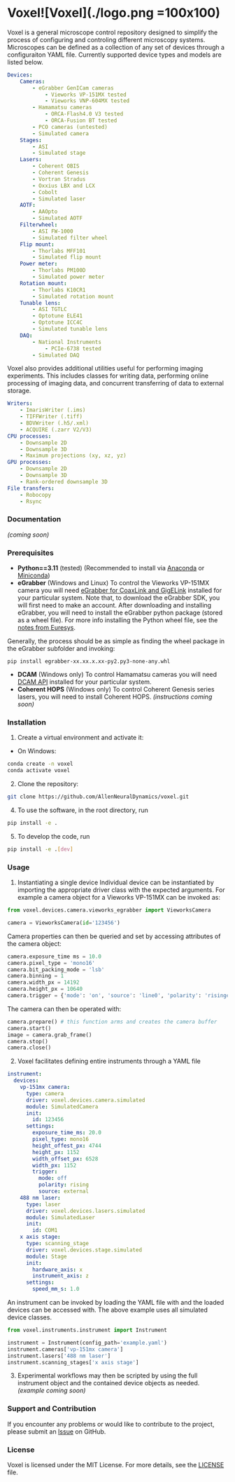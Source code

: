 # Voxel![Voxel](./logo.png =100x100)

Voxel is a general microscope control repository designed to simplify the 
process of configuring and controling different microscopy systems. Microscopes
can be defined as a collection of any set of devices through a configuraiton
YAML file. Currently supported device types and models are listed below.

```yaml
Devices:
    Cameras:
        - eGrabber GenICam cameras
            - Vieworks VP-151MX tested
            - Vieworks VNP-604MX tested
        - Hamamatsu cameras
            - ORCA-Flash4.0 V3 tested
            - ORCA-Fusion BT tested
        - PCO cameras (untested)
        - Simulated camera
    Stages:
        - ASI
        - Simulated stage
    Lasers:
        - Coherent OBIS
        - Coherent Genesis
        - Vortran Stradus
        - Oxxius LBX and LCX
        - Cobolt
        - Simulated laser
    AOTF:
        - AAOpto
        - Simulated AOTF
    Filterwheel:
        - ASI FW-1000
        - Simulated filter wheel
    Flip mount:
        - Thorlabs MFF101
        - Simulated flip mount
    Power meter:
        - Thorlabs PM100D
        - Simulated power meter
    Rotation mount:
        - Thorlabs K10CR1
        - Simulated rotation mount
    Tunable lens:
        - ASI TGTLC
        - Optotune ELE41
        - Optotune ICC4C
        - Simulated tunable lens
    DAQ:
        - National Instruments
            - PCIe-6738 tested
        - Simulated DAQ
```

Voxel also provides additional utilities useful for performing imaging
experiments. This includes classes for writing data, performing online
processing of imaging data, and concurrent transferring of data to external
storage.

```yaml
Writers:
    - ImarisWriter (.ims)
    - TIFFWriter (.tiff)
    - BDVWriter (.h5/.xml)
    - ACQUIRE (.zarr V2/V3)
CPU processes:
    - Downsample 2D
    - Downsample 3D
    - Maximum projections (xy, xz, yz)
GPU processes:
    - Downsample 2D
    - Downsample 3D
    - Rank-ordered downsample 3D
File transfers:
    - Robocopy
    - Rsync
```

### Documentation
*(coming soon)*

### Prerequisites
- **Python==3.11** (tested) 
(Recommended to install via 
[Anaconda](https://www.anaconda.com/products/individual) or 
[Miniconda](https://docs.conda.io/en/latest/miniconda.html))
- **eGrabber** (Windows and Linux)
To control the Vieworks VP-151MX camera you will need 
[eGrabber for CoaxLink and GigELink](https://www.euresys.com/en/Support/Download-area?Series=105d06c5-6ad9-42ff-b7ce-622585ce607f) installed for your particular 
system. Note that, to download the eGrabber SDK, you will first need to make 
an account. After downloading and installing eGrabber, you will need to install 
the eGrabber python package (stored as a wheel file). For more info installing 
the Python wheel file, see the [notes from Euresys](https://documentation.euresys.com/Products/COAXLINK/COAXLINK/en-us/Content/04_eGrabber/programmers-guide/Python.htm).

Generally, the process should be as simple as finding the wheel package in the 
eGrabber subfolder and invoking:
````
pip install egrabber-xx.xx.x.xx-py2.py3-none-any.whl
````
- **DCAM** (Windows only)
To control Hamamatsu cameras you will need 
[DCAM API](https://dcam-api.com/) installed for your particular system.
- **Coherent HOPS** (Windows only)
To control Coherent Genesis series lasers, you will need to install 
Coherent HOPS. *(instructions coming soon)*

### Installation
1. Create a virtual environment and activate it:
- On Windows:
```bash
conda create -n voxel
conda activate voxel
```

2. Clone the repository:
```bash
git clone https://github.com/AllenNeuralDynamics/voxel.git
```

4. To use the software, in the root directory, run
```bash
pip install -e .
```

5. To develop the code, run
```bash
pip install -e .[dev]
```

### Usage
1. Instantiating a single device
Individual device can be instantiated by importing the appropriate driver
class with the expected arguments. For example a camera object for a Vieworks
VP-151MX can be invoked as:
```python
from voxel.devices.camera.vieworks_egrabber import VieworksCamera

camera = VieworksCamera(id='123456')
```
Camera properties can then be queried and set by accessing attributes of the
camera object:
```python
camera.exposure_time ms = 10.0
camera.pixel_type = 'mono16'
camera.bit_packing_mode = 'lsb'
camera.binning = 1
camera.width_px = 14192
camera.height_px = 10640
camera.trigger = {'mode': 'on', 'source': 'line0', 'polarity': 'risingedge'}
```
The camera can then be operated with:
```python
camera.prepare() # this function arms and creates the camera buffer
camera.start()
image = camera.grab_frame()
camera.stop()
camera.close()
```
2. Voxel facilitates defining entire instruments through a YAML file
```yaml
instrument:
  devices:
    vp-151mx camera:
      type: camera
      driver: voxel.devices.camera.simulated
      module: SimulatedCamera
      init:
        id: 123456
      settings:
        exposure_time_ms: 20.0
        pixel_type: mono16
        height_offest_px: 4744
        height_px: 1152
        width_offset_px: 6528
        width_px: 1152
        trigger:
          mode: off
          polarity: rising
          source: external
    488 nm laser:
      type: laser
      driver: voxel.devices.lasers.simulated
      module: SimulatedLaser
      init:
        id: COM1
    x axis stage:
      type: scanning_stage
      driver: voxel.devices.stage.simulated
      module: Stage
      init:
        hardware_axis: x
        instrument_axis: z
      settings:
        speed_mm_s: 1.0
```
An instrument can be invoked by loading the YAML file with and the loaded devices
can be accessed with. The above example uses all simulated device classes.
```python
from voxel.instruments.instrument import Instrument

instrument = Instrument(config_path='example.yaml')
instrument.cameras['vp-151mx camera']
instrument.lasers['488 nm laser']
instrument.scanning_stages['x axis stage']
```
3. Experimental workflows may then be scripted by using the full instrument object
and the contained device objects as needed. *(example coming soon)*

### Support and Contribution
If you encounter any problems or would like to contribute to the project, 
please submit an [Issue](https://github.com/AllenNeuralDynamics/voxel/issues) 
on GitHub.

### License
Voxel is licensed under the MIT License. For more details, see 
the [LICENSE](LICENSE) file.
